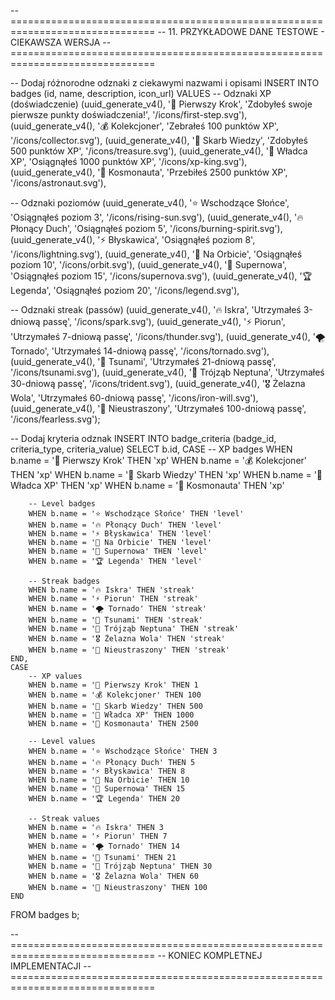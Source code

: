 -- ===============================================================================
-- 11. PRZYKŁADOWE DANE TESTOWE - CIEKAWSZA WERSJA
-- ===============================================================================

-- Dodaj różnorodne odznaki z ciekawymi nazwami i opisami
INSERT INTO badges (id, name, description, icon_url) VALUES 
-- Odznaki XP (doświadczenie)
(uuid_generate_v4(), '🌱 Pierwszy Krok', 'Zdobyłeś swoje pierwsze punkty doświadczenia!', '/icons/first-step.svg'),
(uuid_generate_v4(), '💰 Kolekcjoner', 'Zebrałeś 100 punktów XP', '/icons/collector.svg'),
(uuid_generate_v4(), '💎 Skarb Wiedzy', 'Zdobyłeś 500 punktów XP', '/icons/treasure.svg'),
(uuid_generate_v4(), '👑 Władca XP', 'Osiągnąłeś 1000 punktów XP', '/icons/xp-king.svg'),
(uuid_generate_v4(), '🚀 Kosmonauta', 'Przebiłeś 2500 punktów XP', '/icons/astronaut.svg'),

-- Odznaki poziomów
(uuid_generate_v4(), '⭐ Wschodzące Słońce', 'Osiągnąłeś poziom 3', '/icons/rising-sun.svg'),
(uuid_generate_v4(), '🔥 Płonący Duch', 'Osiągnąłeś poziom 5', '/icons/burning-spirit.svg'),
(uuid_generate_v4(), '⚡ Błyskawica', 'Osiągnąłeś poziom 8', '/icons/lightning.svg'),
(uuid_generate_v4(), '🌟 Na Orbicie', 'Osiągnąłeś poziom 10', '/icons/orbit.svg'),
(uuid_generate_v4(), '💫 Supernowa', 'Osiągnąłeś poziom 15', '/icons/supernova.svg'),
(uuid_generate_v4(), '🏆 Legenda', 'Osiągnąłeś poziom 20', '/icons/legend.svg'),

-- Odznaki streak (passów)
(uuid_generate_v4(), '🔥 Iskra', 'Utrzymałeś 3-dniową passę', '/icons/spark.svg'),
(uuid_generate_v4(), '⚡ Piorun', 'Utrzymałeś 7-dniową passę', '/icons/thunder.svg'),
(uuid_generate_v4(), '🌪️ Tornado', 'Utrzymałeś 14-dniową passę', '/icons/tornado.svg'),
(uuid_generate_v4(), '🌊 Tsunami', 'Utrzymałeś 21-dniową passę', '/icons/tsunami.svg'),
(uuid_generate_v4(), '🔱 Trójząb Neptuna', 'Utrzymałeś 30-dniową passę', '/icons/trident.svg'),
(uuid_generate_v4(), '🎖️ Żelazna Wola', 'Utrzymałeś 60-dniową passę', '/icons/iron-will.svg'),
(uuid_generate_v4(), '👑 Nieustraszony', 'Utrzymałeś 100-dniową passę', '/icons/fearless.svg');

-- Dodaj kryteria odznak
INSERT INTO badge_criteria (badge_id, criteria_type, criteria_value) SELECT 
    b.id,
    CASE 
        -- XP badges
        WHEN b.name = '🌱 Pierwszy Krok' THEN 'xp'
        WHEN b.name = '💰 Kolekcjoner' THEN 'xp'
        WHEN b.name = '💎 Skarb Wiedzy' THEN 'xp'
        WHEN b.name = '👑 Władca XP' THEN 'xp'
        WHEN b.name = '🚀 Kosmonauta' THEN 'xp'
        
        -- Level badges
        WHEN b.name = '⭐ Wschodzące Słońce' THEN 'level'
        WHEN b.name = '🔥 Płonący Duch' THEN 'level'
        WHEN b.name = '⚡ Błyskawica' THEN 'level'
        WHEN b.name = '🌟 Na Orbicie' THEN 'level'
        WHEN b.name = '💫 Supernowa' THEN 'level'
        WHEN b.name = '🏆 Legenda' THEN 'level'
        
        -- Streak badges
        WHEN b.name = '🔥 Iskra' THEN 'streak'
        WHEN b.name = '⚡ Piorun' THEN 'streak'
        WHEN b.name = '🌪️ Tornado' THEN 'streak'
        WHEN b.name = '🌊 Tsunami' THEN 'streak'
        WHEN b.name = '🔱 Trójząb Neptuna' THEN 'streak'
        WHEN b.name = '🎖️ Żelazna Wola' THEN 'streak'
        WHEN b.name = '👑 Nieustraszony' THEN 'streak'
    END,
    CASE 
        -- XP values
        WHEN b.name = '🌱 Pierwszy Krok' THEN 1
        WHEN b.name = '💰 Kolekcjoner' THEN 100
        WHEN b.name = '💎 Skarb Wiedzy' THEN 500
        WHEN b.name = '👑 Władca XP' THEN 1000
        WHEN b.name = '🚀 Kosmonauta' THEN 2500
        
        -- Level values
        WHEN b.name = '⭐ Wschodzące Słońce' THEN 3
        WHEN b.name = '🔥 Płonący Duch' THEN 5
        WHEN b.name = '⚡ Błyskawica' THEN 8
        WHEN b.name = '🌟 Na Orbicie' THEN 10
        WHEN b.name = '💫 Supernowa' THEN 15
        WHEN b.name = '🏆 Legenda' THEN 20
        
        -- Streak values
        WHEN b.name = '🔥 Iskra' THEN 3
        WHEN b.name = '⚡ Piorun' THEN 7
        WHEN b.name = '🌪️ Tornado' THEN 14
        WHEN b.name = '🌊 Tsunami' THEN 21
        WHEN b.name = '🔱 Trójząb Neptuna' THEN 30
        WHEN b.name = '🎖️ Żelazna Wola' THEN 60
        WHEN b.name = '👑 Nieustraszony' THEN 100
    END
FROM badges b;

-- ===============================================================================
-- KONIEC KOMPLETNEJ IMPLEMENTACJI
-- ===============================================================================